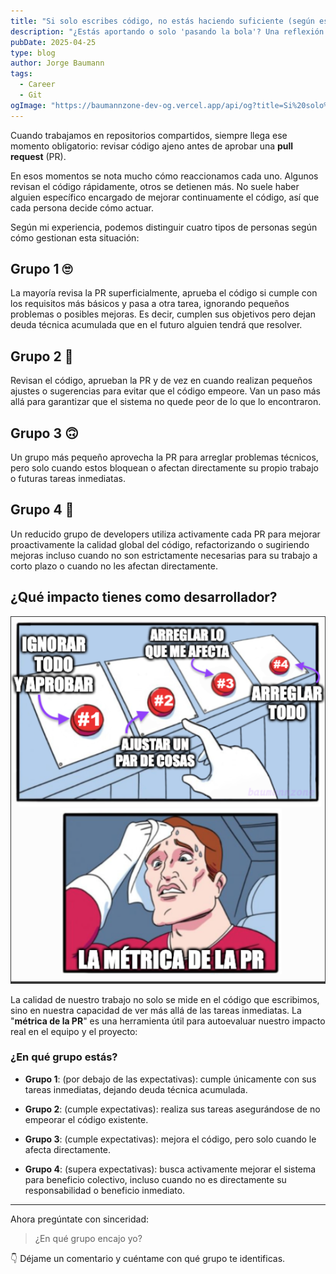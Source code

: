 ```yaml
---
title: "Si solo escribes código, no estás haciendo suficiente (según esta métrica)"
description: "¿Estás aportando o solo 'pasando la bola'? Una reflexión práctica sobre cómo pequeñas acciones proactivas pueden marcar la diferencia en la calidad del código y en la eficiencia de tu equipo."
pubDate: 2025-04-25
type: blog
author: Jorge Baumann
tags:
  - Career
  - Git
ogImage: "https://baumannzone-dev-og.vercel.app/api/og?title=Si%20solo%20escribes%20c%C3%B3digo%2C%20no%20est%C3%A1s%20haciendo%20suficiente%20(seg%C3%BAn%20esta%20m%C3%A9trica)&tags=Career,Git"
---
```


Cuando trabajamos en repositorios compartidos, siempre llega ese momento obligatorio: revisar código ajeno antes de aprobar una **pull request** (PR).

En esos momentos se nota mucho cómo reaccionamos cada uno. Algunos revisan el código rápidamente, otros se detienen más. No suele haber alguien específico encargado de mejorar continuamente el código, así que cada persona decide cómo actuar.

Según mi experiencia, podemos distinguir cuatro tipos de personas según cómo gestionan esta situación:

## Grupo 1 🙄

La mayoría revisa la PR superficialmente, aprueba el código si cumple con los requisitos más básicos y pasa a otra tarea, ignorando pequeños problemas o posibles mejoras. Es decir, cumplen sus objetivos pero dejan deuda técnica acumulada que en el futuro alguien tendrá que resolver.

## Grupo 2 🫥

Revisan el código, aprueban la PR y de vez en cuando realizan pequeños ajustes o sugerencias para evitar que el código empeore. Van un paso más allá para garantizar que el sistema no quede peor de lo que lo encontraron.

## Grupo 3 🙃

Un grupo más pequeño aprovecha la PR para arreglar problemas técnicos, pero solo cuando estos bloquean o afectan directamente su propio trabajo o futuras tareas inmediatas.

## Grupo 4 🤩

Un reducido grupo de developers utiliza activamente cada PR para mejorar proactivamente la calidad global del código, refactorizando o sugiriendo mejoras incluso cuando no son estrictamente necesarias para su trabajo a corto plazo o cuando no les afectan directamente.

## ¿Qué impacto tienes como desarrollador?

![Métrica de la PR](../../assets/blog/si-solo-escribes-codigo-no-estas-haciendo-suficiente-segun-esta-metrica/image.png)

La calidad de nuestro trabajo no solo se mide en el código que escribimos, sino en nuestra capacidad de ver más allá de las tareas inmediatas. La "**métrica de la PR**" es una herramienta útil para autoevaluar nuestro impacto real en el equipo y el proyecto:

### ¿En qué grupo estás?

- **Grupo 1**: (por debajo de las expectativas): cumple únicamente con sus tareas inmediatas, dejando deuda técnica acumulada.

- **Grupo 2**: (cumple expectativas): realiza sus tareas asegurándose de no empeorar el código existente.

- **Grupo 3**: (cumple expectativas): mejora el código, pero solo cuando le afecta directamente.

- **Grupo 4**: (supera expectativas): busca activamente mejorar el sistema para beneficio colectivo, incluso cuando no es directamente su responsabilidad o beneficio inmediato.

---

Ahora pregúntate con sinceridad:

> ¿En qué grupo encajo yo?

👇 Déjame un comentario y cuéntame con qué grupo te identificas.
